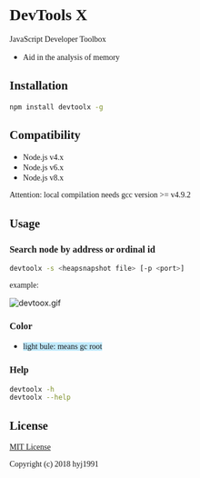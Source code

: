 # <span style="font-family:Menlo;">DevTools X</span>

<span style="font-family:Menlo;">JavaScript Developer Toolbox</span>

* <span style="font-family:Menlo;">Aid in the analysis of memory</span>

## <span style="font-family:Menlo;">Installation</span>

```bash
npm install devtoolx -g
```

## <span style="font-family:Menlo;">Compatibility</span>

* <span style="font-family:Menlo;">Node.js v4.x</span>
* <span style="font-family:Menlo;">Node.js v6.x</span>
* <span style="font-family:Menlo;">Node.js v8.x</span>

<span style="font-family:Menlo;">Attention: local compilation needs gcc version >= v4.9.2</span>

## <span style="font-family:Menlo;">Usage</span>

### <span style="font-family:Menlo;">Search node by address or ordinal id</span>

```bash
devtoolx -s <heapsnapshot file> [-p <port>]
```

<span style="font-family:Menlo;">example:</span>

![devtoox.gif](https://raw.githubusercontent.com/hyj1991/devtoolx/master/assets/devtoolx.gif)

### <span style="font-family:Menlo;">Color</span>

* <span style="font-family:Menlo;background:#c0eafd">light bule: means gc root</span>

### <span style="font-family:Menlo;">Help</span>

```bash
devtoolx -h
devtoolx --help
```

## <span style="font-family:Menlo;">License</span>

[<span style="font-family:Menlo;">MIT License</span>](LICENSE)

<span style="font-family:Menlo;">Copyright (c) 2018 hyj1991</span>
